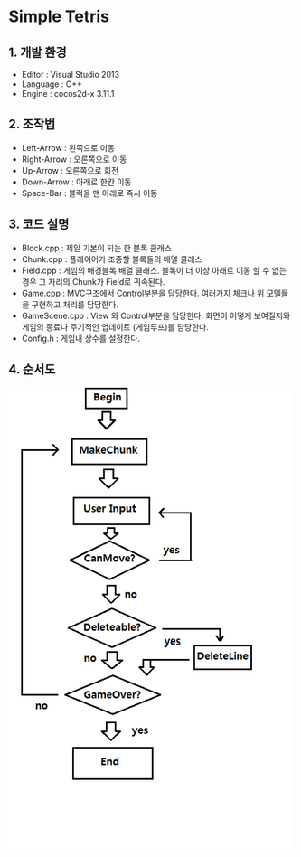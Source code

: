 # Simple Tetris

## 1. 개발 환경
* Editor : Visual Studio 2013
* Language : C++
* Engine : cocos2d-x 3.11.1
## 2. 조작법
* Left-Arrow : 왼쪽으로 이동
* Right-Arrow : 오른쪽으로 이동
* Up-Arrow : 오른쪽으로 회전
* Down-Arrow : 아래로 한칸 이동
* Space-Bar : 블럭을 맨 아래로 즉시 이동
## 3. 코드 설명
* Block.cpp : 제일 기본이 되는 한 블록 클래스
* Chunk.cpp : 플레이어가 조종할 블록들의 배열 클래스
* Field.cpp : 게임의 배경블록 배열 클래스. 블록이 더 이상 아래로 이동 할 수 없는 경우 그 자리의 Chunk가 Field로 귀속된다.
* Game.cpp : MVC구조에서 Control부분을 담당한다. 여러가지 체크나 위 모델들을 구현하고 처리를 담당한다.
* GameScene.cpp : View 와 Control부분을 담당한다. 화면이 어떻게 보여질지와 게임의 종료나 주기적인 업데이트 (게임루프)를 담당한다.
* Config.h : 게임내 상수를 설정한다.
## 4. 순서도
![순서도](/순서도.png)